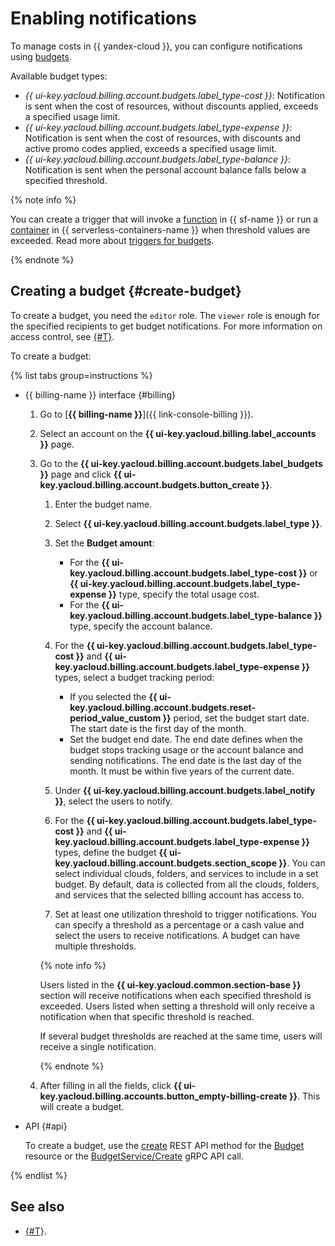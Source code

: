 # Enabling notifications

To manage costs in {{ yandex-cloud }}, you can configure notifications using [budgets](../concepts/budget.md).

Available budget types:
* _{{ ui-key.yacloud.billing.account.budgets.label_type-cost }}_: Notification is sent when the cost of resources, without discounts applied, exceeds a specified usage limit.
* _{{ ui-key.yacloud.billing.account.budgets.label_type-expense }}_: Notification is sent when the cost of resources, with discounts and active promo codes applied, exceeds a specified usage limit.
* _{{ ui-key.yacloud.billing.account.budgets.label_type-balance }}_: Notification is sent when the personal account balance falls below a specified threshold.


{% note info %}

You can create a trigger that will invoke a [function](../../functions/concepts/function.md) in {{ sf-name }} or run a [container](../../serverless-containers/concepts/container.md) in {{ serverless-containers-name }} when threshold values are exceeded. Read more about [triggers for budgets](../../functions/operations/trigger/budget-trigger-create.md).

{% endnote %}


## Creating a budget {#create-budget}

To create a budget, you need the `editor` role. The `viewer` role is enough for the specified recipients to get budget notifications. For more information on access control, see [{#T}](../../iam/concepts/access-control/roles.md).

To create a budget:

{% list tabs group=instructions %}

- {{ billing-name }} interface {#billing}

  1. Go to [**{{ billing-name }}**]({{ link-console-billing }}).

  1. Select an account on the **{{ ui-key.yacloud.billing.label_accounts }}** page.

  1. Go to the **{{ ui-key.yacloud.billing.account.budgets.label_budgets }}** page and click **{{ ui-key.yacloud.billing.account.budgets.button_create }}**.

     1. Enter the budget name.
     1. Select **{{ ui-key.yacloud.billing.account.budgets.label_type }}**.
     1. Set the **Budget amount**: 
        
        * For the **{{ ui-key.yacloud.billing.account.budgets.label_type-cost }}** or **{{ ui-key.yacloud.billing.account.budgets.label_type-expense }}** type, specify the total usage cost.
        * For the **{{ ui-key.yacloud.billing.account.budgets.label_type-balance }}** type, specify the account balance.

     1. For the **{{ ui-key.yacloud.billing.account.budgets.label_type-cost }}** and **{{ ui-key.yacloud.billing.account.budgets.label_type-expense }}** types, select a budget tracking period:

        * If you selected the **{{ ui-key.yacloud.billing.account.budgets.reset-period_value_custom }}** period, set the budget start date. The start date is the first day of the month.
        * Set the budget end date. The end date defines when the budget stops tracking usage or the account balance and sending notifications. The end date is the last day of the month. It must be within five years of the current date.

     1. Under **{{ ui-key.yacloud.billing.account.budgets.label_notify }}**, select the users to notify.
     1. For the **{{ ui-key.yacloud.billing.account.budgets.label_type-cost }}** and **{{ ui-key.yacloud.billing.account.budgets.label_type-expense }}** types, define the budget **{{ ui-key.yacloud.billing.account.budgets.section_scope }}**. You can select individual clouds, folders, and services to include in a set budget. By default, data is collected from all the clouds, folders, and services that the selected billing account has access to.
     1. Set at least one utilization threshold to trigger notifications. You can specify a threshold as a percentage or a cash value and select the users to receive notifications. A budget can have multiple thresholds.

     {% note info %}

     Users listed in the **{{ ui-key.yacloud.common.section-base }}** section will receive notifications when each specified threshold is exceeded. Users listed when setting a threshold will only receive a notification when that specific threshold is reached.

     If several budget thresholds are reached at the same time, users will receive a single notification.

     {% endnote %}

  1. After filling in all the fields, click **{{ ui-key.yacloud.billing.accounts.button_empty-billing-create }}**. This will create a budget.

- API {#api}

  To create a budget, use the [create](../api-ref/Budget/create.md) REST API method for the [Budget](../api-ref/Budget/index.md) resource or the [BudgetService/Create](../api-ref/grpc/budget_service.md#Create) gRPC API call.

{% endlist %}


## See also

* [{#T}](../tutorials/serverless-trigger-budget-vm.md).

